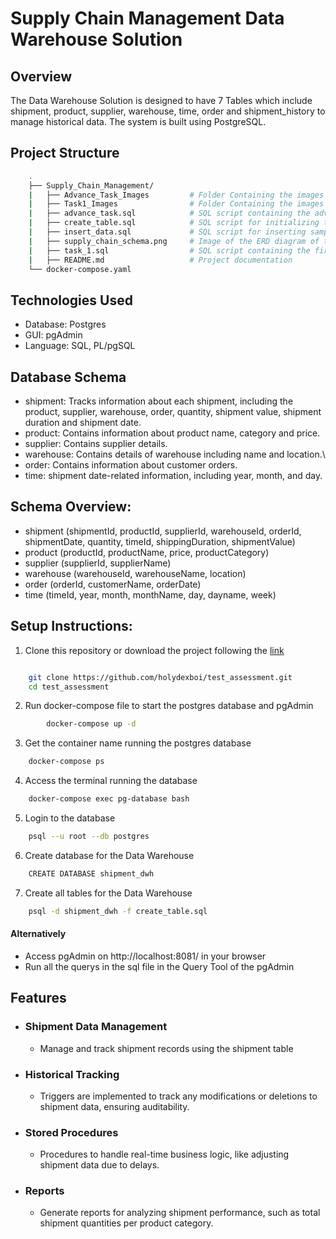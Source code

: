 # Supply Chain Management Data Warehouse Solution

## Overview

The Data Warehouse Solution is designed to have 7 Tables which include shipment, product, supplier, warehouse, time, order and shipment_history to manage historical data. The system is built using PostgreSQL.

## Project Structure
```bash
    .
    ├── Supply_Chain_Management/
    |   ├── Advance_Task_Images         # Folder Containing the images of the Advance Task query solution 
    |   ├── Task1_Images                # Folder Containing the images of the First Task query solution 
    |   ├── advance_task.sql            # SQL script containing the advance task query solution
    |   ├── create_table.sql            # SQL script for initializing the database
    |   ├── insert_data.sql             # SQL script for inserting sample data
    |   ├── supply_chain_schema.png     # Image of the ERD diagram of the Data Warehouse
    |   ├── task_1.sql                  # SQL script containing the first task query solution
    |   ├── README.md                   # Project documentation
    └── docker-compose.yaml
```
## Technologies Used
- Database: Postgres
- GUI: pgAdmin
- Language: SQL, PL/pgSQL

## Database Schema

- shipment: Tracks information about each shipment, including the product, supplier, warehouse, order, quantity, shipment value, shipment duration and shipment date.
- product: Contains information about product name, category and price.
- supplier: Contains supplier details.
- warehouse: Contains details of warehouse including name and location.\
- order: Contains information about customer orders.
- time: shipment date-related information, including year, month, and day.

## Schema Overview:
- shipment (shipmentId, productId, supplierId, warehouseId, orderId, shipmentDate, quantity, timeId, shippingDuration, shipmentValue)
- product (productId, productName, price, productCategory)
- supplier (supplierId, supplierName)
- warehouse (warehouseId, warehouseName, location)
- order (orderId, customerName, orderDate)
- time (timeId, year, month, monthName, day, dayname, week)

## Setup Instructions:
1. Clone this repository or download the project following the [link](#project-structure)
```bash

    git clone https://github.com/holydexboi/test_assessment.git
    cd test_assessment

```
2. Run docker-compose file to start the postgres database and pgAdmin
```bash
        docker-compose up -d
```
3. Get the container name running the postgres database
```bash
    docker-compose ps
```
4. Access the terminal running the database
```bash
    docker-compose exec pg-database bash
```
5. Login to the database
```bash
    psql --u root --db postgres
```
6. Create database for the Data Warehouse
```bash
    CREATE DATABASE shipment_dwh
```
7. Create all tables for the Data Warehouse
```bash
    psql -d shipment_dwh -f create_table.sql
```
#### Alternatively
- Access pgAdmin on http://localhost:8081/  in your browser
- Run all the querys in the sql file in the Query Tool of the pgAdmin

## Features
- ### Shipment Data Management
    - Manage and track shipment records using the shipment table

- ### Historical Tracking
    - Triggers are implemented to track any modifications or deletions to shipment data, ensuring auditability.

- ### Stored Procedures
    - Procedures to handle real-time business logic, like adjusting shipment data due to delays.

- ### Reports
    - Generate reports for analyzing shipment performance, such as total shipment quantities per product category.
     


